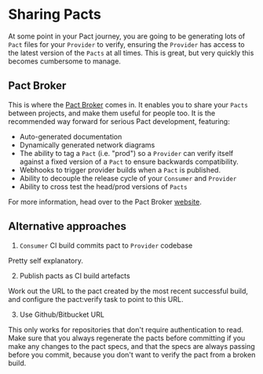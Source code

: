 # Sharing Pacts

At some point in your Pact journey, you are going to be generating lots of `Pact` files for your `Provider` to verify, ensuring the `Provider` has access to the latest version of the `Pacts` at all times. This is great, but very quickly this becomes cumbersome to manage.

## Pact Broker

This is where the [Pact Broker](https://github.com/bethesque/pact_broker) comes in. It enables you to share your `Pacts` between projects, and make them useful for people too. It is the recommended way forward for serious Pact development, featuring:

* Auto-generated documentation
* Dynamically generated network diagrams
* The ability to tag a `Pact` (i.e. "prod") so a `Provider` can verify itself against a fixed version of a `Pact` to ensure backwards compatibility.
* Webhooks to trigger provider builds when a `Pact` is published.
* Ability to decouple the release cycle of your `Consumer` and `Provider`
* Ability to cross test the head/prod versions of `Pacts`

For more information, head over to the Pact Broker [website](https://github.com/bethesque/pact_broker).

## Alternative approaches

1. `Consumer` CI build commits pact to `Provider` codebase

Pretty self explanatory.

2. Publish pacts as CI build artefacts

Work out the URL to the pact created by the most recent successful build, and configure the pact:verify task to point to this URL.

3. Use Github/Bitbucket URL

This only works for repositories that don't require authentication to read. Make sure that you always regenerate the pacts before committing if you make any changes to the pact specs, and that the specs are always passing before you commit, because you don't want to verify the pact from a broken build.